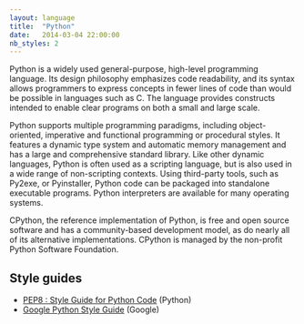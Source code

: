 ```yaml
---
layout: language
title:  "Python"
date:   2014-03-04 22:00:00
nb_styles: 2
---
```


Python is a widely used general-purpose, high-level programming language. Its design philosophy emphasizes code readability, and its syntax allows programmers to express concepts in fewer lines of code than would be possible in languages such as C. The language provides constructs intended to enable clear programs on both a small and large scale.

Python supports multiple programming paradigms, including object-oriented, imperative and functional programming or procedural styles. It features a dynamic type system and automatic memory management and has a large and comprehensive standard library.
Like other dynamic languages, Python is often used as a scripting language, but is also used in a wide range of non-scripting contexts. Using third-party tools, such as Py2exe, or Pyinstaller, Python code can be packaged into standalone executable programs. Python interpreters are available for many operating systems.

CPython, the reference implementation of Python, is free and open source software and has a community-based development model, as do nearly all of its alternative implementations. CPython is managed by the non-profit Python Software Foundation.

## Style guides

- [PEP8 : Style Guide for Python Code](http://legacy.python.org/dev/peps/pep-0008/) (Python)
- [Google Python Style Guide](http://google-styleguide.googlecode.com/svn/trunk/pyguide.html) (Google)